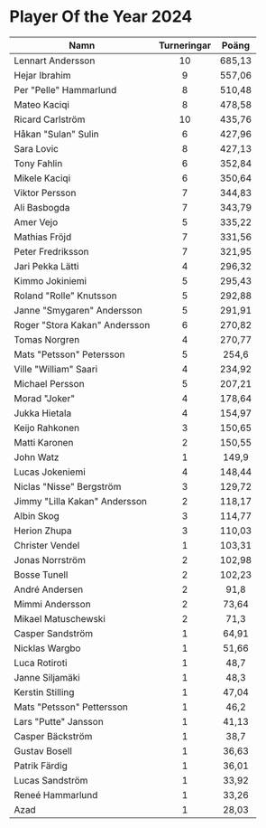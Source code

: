 # Player Of the Year 2024

Namn|Turneringar|Poäng
----|:---------:|:---:
Lennart Andersson|10|685,13
Hejar Ibrahim|9|557,06
Per "Pelle" Hammarlund|8|510,48
Mateo Kaciqi|8|478,58
Ricard Carlström|10|435,76
Håkan "Sulan" Sulin|6|427,96
Sara Lovic|8|427,13
Tony Fahlin|6|352,84
Mikele Kaciqi|6|350,64
Viktor Persson|7|344,83
Ali Basbogda|7|343,79
Amer Vejo|5|335,22
Mathias Fröjd|7|331,56
Peter Fredriksson|7|321,95
Jari Pekka Lätti|4|296,32
Kimmo Jokiniemi|5|295,43
Roland "Rolle" Knutsson|5|292,88
Janne "Smygaren" Andersson|5|291,91
Roger "Stora Kakan" Andersson|6|270,82
Tomas Norgren|4|270,77
Mats "Petsson" Petersson|5|254,6
Ville "William" Saari|4|234,92
Michael Persson|5|207,21
Morad "Joker"|4|178,64
Jukka Hietala|4|154,97
Keijo Rahkonen|3|150,65
Matti Karonen|2|150,55
John Watz|1|149,9
Lucas Jokeniemi|4|148,44
Niclas "Nisse" Bergström|3|129,72
Jimmy "Lilla Kakan" Andersson|2|118,17
Albin Skog|3|114,77
Herion Zhupa|3|110,03
Christer Vendel|1|103,31
Jonas Norrström|2|102,98
Bosse Tunell|2|102,23
André Andersen|2|91,8
Mimmi Andersson|2|73,64
Mikael Matuschewski|2|71,3
Casper Sandström|1|64,91
Nicklas Wargbo|1|51,66
Luca Rotiroti|1|48,7
Janne Siljamäki|1|48,3
Kerstin Stilling|1|47,04
Mats "Petsson" Pettersson|1|46,2
Lars "Putte" Jansson|1|41,13
Casper Bäckström|1|38,7
Gustav Bosell|1|36,63
Patrik Färdig|1|36,01
Lucas Sandström|1|33,92
Reneé Hammarlund|1|33,26
Azad|1|28,03